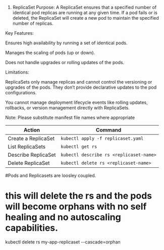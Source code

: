 1. ReplicaSet
Purpose: A ReplicaSet ensures that a specified number of identical pod replicas are running at any given time. If a pod fails or is deleted, the ReplicaSet will create a new pod to maintain the specified number of replicas.

Key Features:

Ensures high availability by running a set of identical pods.

Manages the scaling of pods (up or down).

Does not handle upgrades or rolling updates of the pods.

Limitations:

ReplicaSets only manage replicas and cannot control the versioning or upgrades of the pods. They don’t provide declarative updates to the pod configurations.

You cannot manage deployment lifecycle events like rolling updates, rollbacks, or version management directly with ReplicaSets.


Note: Please substitute manifest file names where appropriate

| Action              | Command                                 |
| ------------------- | --------------------------------------- |
| Create a ReplicaSet | `kubectl apply -f replicaset.yaml`      |
| List ReplicaSets    | `kubectl get rs`                        |
| Describe ReplicaSet | `kubectl describe rs <replicaset-name>` |
| Delete ReplicaSet   | `kubectl delete rs <replicaset-name>`   |


#Pods and Replicasets are loosley coupled.
# this will delete the rs and the pods will become orphans with no self healing and no autoscaling capabilities.
kubectl delete rs my-app-replicaset --cascade=orphan